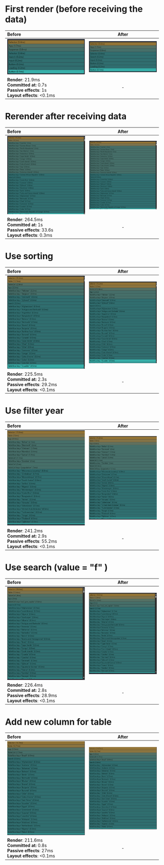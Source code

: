 # First render (before receiving the data)

| Before                                             |                       After                       |
| :------------------------------------------------- | :-----------------------------------------------: |
| ![BeforeFirstRender](./docs/before/first-open.png) | ![AfterFirstRender](./docs/before/first-open.png) |
| **Render**: 21.9ms<br>**Committed at:** 0.7s<br>**Passive effects**: 1s<br>**Layout effects**: <0.1ms |                         -                         |

# Rerender after receiving data

| Before                                      |                   After                    |
| :------------------------------------------ | :----------------------------------------: |
| ![BeforeData](./docs/before/first-data.png) | ![AfterData](./docs/before/first-data.png) |
| **Render**: 264.5ms<br>**Committed at:** 1s<br>**Passive effects**: 33.6s<br>**Layout effects**: 0.3ms   |                     -                      |

# Use sorting

| Before                                                                                                    |                  After                   |
| :-------------------------------------------------------------------------------------------------------- | :--------------------------------------: |
| ![BeforeSored](./docs/before/sorted.png)                                                                  | ![AfterSorted](./docs/before/sorted.png) |
| **Render**: 225.5ms<br>**Committed at:** 2.3s<br>**Passive effects**: 29.2ms<br>**Layout effects**: <0.1ms |                    -                     |

# Use filter year

| Before                                                                                                    |                      After                      |
| :-------------------------------------------------------------------------------------------------------- | :---------------------------------------------: |
| ![BeforeFilter](./docs/before/selected-year.png)                                                          | ![AfterFilter](./docs/before/selected-year.png) |
| **Render**: 241.2ms<br>**Committed at:** 2.9s<br>**Passive effects**: 55.2ms<br>**Layout effects**: <0.1ms |                        -                        |

# Use search (value = "f" )

| Before                                                                                                    |                    After                    |
| :-------------------------------------------------------------------------------------------------------- | :-----------------------------------------: |
| ![BeforeSearchF](./docs/before/search-f.png)                                                              | ![AfterSearchF](./docs/before/search-f.png) |
| **Render**: 226.4ms<br>**Committed at:** 2.8s<br>**Passive effects**: 28.9ms<br>**Layout effects**: <0.1ms |                      -                      |

# Add new column for table

| Before                                                                                                    |                   After                   |
| :-------------------------------------------------------------------------------------------------------- | :---------------------------------------: |
| ![BeforeNewCol](./docs/before/new-col.png)                                                                | ![AfterNewCol](./docs/before/new-col.png) |
| **Render**: 211.6ms<br>**Committed at:** 0.8s<br>**Passive effects**: 27ms<br>**Layout effects**: <0.1ms |                     -                     |
